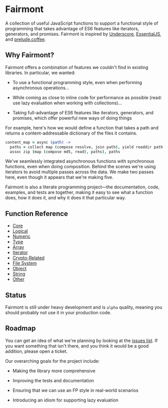 # Fairmont

A collection of useful JavaScript functions to support a functional style of programming that takes advantage of ES6 features like iterators, generators, and promises. Fairmont is inspired by [Underscore][100], [EssentialJS][110], and [prelude.coffee][120].

[100]:http://underscorejs.org/
[110]:https://github.com/elclanrs/essential.js
[120]:http://xixixao.github.io/prelude-ls/

## Why Fairmont?

Fairmont offers a combination of features we couldn't find in existing libraries. In particular, we wanted:

* To use a functional programming style, even when performing asynchronous operations&hellip;

* While coming as close to inline code for performance as possible (read: use lazy evaluation when working with collections)&hellip;

* Taking full-advantage of ES6 features like iterators, generators, and promises, which offer powerful new ways of doing things

For example, here's how we would define a function that takes a path and returns a content-addressable dictionary of the files it contains.

```coffee
content_map = async (path) ->
  paths = collect map (compose resolve, join path), yield readdir path
  assoc zip (map (compose md5, read), paths), paths
```

We've seamlessly integrated asynchronous functions with synchronous functions, even when doing composition. Behind the scenes we're using iterators to avoid multiple passes across the data. We make two passes here, even though it appears that we're making five.

Fairmont is also a literate programming project—the documentation, code, examples, and tests are together, making it easy to see what a function does, how it does it, and why it does it that particular way.

## Function Reference

* [Core][core]
* [Logical][logical]
* [Numeric][numeric]
* [Type][core]
* [Array][array]
* [Iterator][it]
* [Crypto-Related][crypto]
* [File System][fs]
* [Object][object]
* [String][string]
* [Other][misc]


[core]:src/core.litcoffee
[logical]:src/logical.litcoffee
[numeric]:src/numeric.litcoffee
[type]:src/type.litcoffee
[array]:src/array.litcoffee
[it]:src/iterator.litcoffee
[crypto]:src/crypto.litcoffee
[fs]:src/fs.litcoffee
[object]:src/object.litcoffee
[string]:src/string.litcoffee
[misc]:src/index.litcoffee

## Status

Fairmont is still under heavy development and is `alpha` quality, meaning you should probably not use it in your production code.

## Roadmap

You can get an idea of what we're planning by looking at the [issues list][200]. If you want something that isn't there, and you think it would be a good addition, please open a ticket.

[200]:https://github.com/pandastrike/fairmont/issues

Our overarching goals for the project include:

* Making the library more comprehensive

* Improving the tests and documentation

* Ensuring that we can use an FP style in real-world scenarios

* Introducing an idiom for supporting lazy evaluation
